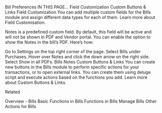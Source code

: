Bill Preferences
IN THIS PAGE…
Field Customization
Custom Buttons & Links
Field Customization
You can add multiple custom fields for the Bills module and assign different data types for each of them. Learn more about Field Customisation.

Notes is a predefined custom field. By default, this field will be active and will not be shown in PDF and Vendor portal. You can enable the option to show the Notes in the bill’s PDF. Here’s how:

Go to Settings on the top right corner of the page.
Select Bills under Purchases.
Hover over Notes and click the down arrow on the right side.
Select Show in all PDFs.
Bills Notes
Custom Buttons & Links
You can create new buttons in the Bills module to perform specific actions for your transactions, or to open external links. You can create them using deluge script and execute actions based on the functions you add. Learn more about Custom Buttons & Links.

Related

Overview - Bills
Basic Functions in Bills
Functions in Bills
Manage Bills
Other Actions for Bills
